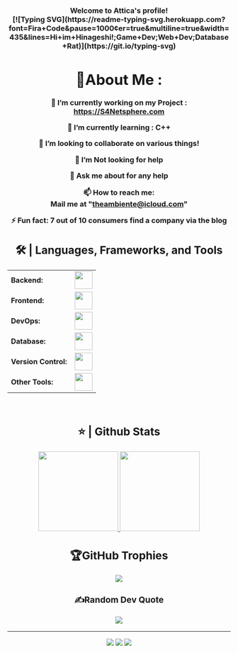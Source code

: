 <h3 align="center">
  Welcome to Attica's profile!
<div align="center">
[![Typing SVG](https://readme-typing-svg.herokuapp.com?font=Fira+Code&pause=1000&center=true&multiline=true&width=435&lines=Hi+im+Hinageshi!;Game+Dev;Web+Dev;Database+Rat)](https://git.io/typing-svg)
  
<div align="center">
  
# 💫About Me :
🔭 I’m currently working on my Project : https://S4Netsphere.com
  
🌱 I’m currently learning : C++

  👯 I’m looking to collaborate on various things!

  🤔 I’m Not looking for help

  💬 Ask me about for any help

  📫 How to reach me:  
  Mail me at "theambiente@icloud.com" 

⚡ Fun fact: 7 out of 10 consumers find a company via the blog


<h2>🛠️ | Languages, Frameworks, and Tools </h2>
<table>
    <tr>
        <td style="font-weight: bold; padding-right: 10px; vertical-align: center; border: none;">Backend:</td>
        <td><img height="40" src="https://skillicons.dev/icons?i=nodejs,express,python,anaconda,opencv,java,php,laravel,cs,net,spring,go"/></td>
    </tr>
    <tr>
        <td style="font-weight: bold; padding-right: 10px; vertical-align: center;">Frontend:</td>
        <td><img height="40" src="https://skillicons.dev/icons?i=react,nextjs,mui,bootstrap,html,css,js,ts,angular,vue,vuetify"/></td>
    </tr>
    <tr>
        <td style="font-weight: bold; padding-right: 10px; vertical-align: center; border: none;">DevOps:</td>
        <td><img height="40" src="https://skillicons.dev/icons?i=docker,jenkins,githubactions,gcp,aws,prometheus,terraform,azure,kubernetes"/></td>
    </tr>
    <tr>
        <td style="font-weight: bold; padding-right: 10px; vertical-align: center; border: none;">Database:</td>
        <td><img height="40" src="https://skillicons.dev/icons?i=mysql,postgresql,firebase,graphql,mongodb,redis,elasticsearch"/></td>
    </tr>
    <tr>
        <td style="font-weight: bold; padding-right: 10px; vertical-align: center; border: none;">Version Control:</td>
        <td><img height="40" src="https://skillicons.dev/icons?i=github,gitlab,bitbucket"/></td>
    </tr>
    <tr>
        <td style="font-weight: bold; padding-right: 10px; vertical-align: center; border: none;">Other Tools:</td>
        <td><img height="40" src="https://skillicons.dev/icons?i=rabbitmq,grafana"/></td>
    </tr>
</table>
<br>
<h2>⭐ | Github Stats </h2>

<div align="center">
<a href="https://github.com/atticax">
<img height="180em" src="https://github-readme-stats.vercel.app/api?username=atticax&show_icons=true&theme=default&include_all_commits=true&count_private=true"/>
<img height="180em" src="https://github-readme-stats.vercel.app/api/top-langs/?username=atticax&layout=compact&langs_count=7&theme=default"/></a>
</div>


## 🏆GitHub Trophies
![](https://github-profile-trophy.vercel.app/?username=atticax&theme=discord&no-frame=false&no-bg=false&margin-w=4)


### ✍️Random Dev Quote
![](https://quotes-github-readme.vercel.app/api?type=horizontal&theme=merko)

---
![](https://forthebadge.com/images/badges/powered-by-black-magic.svg)
![](http://ForTheBadge.com/images/badges/built-by-developers.svg)
![](https://forthebadge.com/images/badges/uses-brains.svg)
</div>
